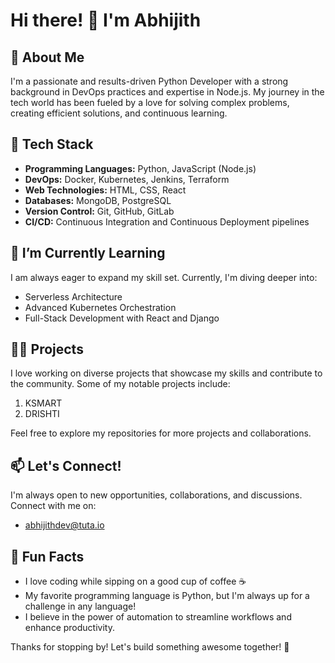 # Hi there! 👋 I'm Abhijith

## 🚀 About Me

I'm a passionate and results-driven Python Developer with a strong background in DevOps practices and expertise in Node.js. My journey in the tech world has been fueled by a love for solving complex problems, creating efficient solutions, and continuous learning.

## 💼 Tech Stack

- **Programming Languages:** Python, JavaScript (Node.js)
- **DevOps:** Docker, Kubernetes, Jenkins, Terraform
- **Web Technologies:** HTML, CSS, React
- **Databases:** MongoDB, PostgreSQL
- **Version Control:** Git, GitHub, GitLab
- **CI/CD:** Continuous Integration and Continuous Deployment pipelines

## 🌱 I’m Currently Learning

I am always eager to expand my skill set. Currently, I'm diving deeper into:

- Serverless Architecture
- Advanced Kubernetes Orchestration
- Full-Stack Development with React and Django

## 👨‍💻 Projects

I love working on diverse projects that showcase my skills and contribute to the community. Some of my notable projects include:

1. KSMART 
2. DRISHTI

Feel free to explore my repositories for more projects and collaborations.

## 📫 Let's Connect!

I'm always open to new opportunities, collaborations, and discussions. Connect with me on:

- abhijithdev@tuta.io

## 🚧 Fun Facts

- I love coding while sipping on a good cup of coffee ☕
- My favorite programming language is Python, but I'm always up for a challenge in any language!
- I believe in the power of automation to streamline workflows and enhance productivity.

Thanks for stopping by! Let's build something awesome together! 🚀
